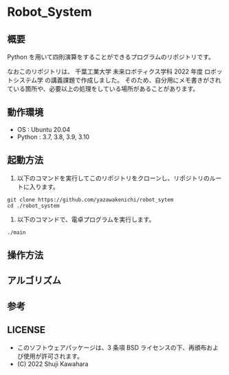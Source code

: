 # Robot_System
## 概要
Python を用いて四則演算をすることができるプログラムのリポジトリです。

なおこのリポジトリは、 千葉工業大学 未来ロボティクス学科 2022 年度 ロボットシステム学 の講義課題で作成しました。
そのため、自分用にメモ書きがされている箇所や、必要以上の処理をしている場所があることがあります。

## 動作環境
- OS : Ubuntu 20.04
- Python : 3.7, 3.8, 3.9, 3.10

## 起動方法
1. 以下のコマンドを実行してこのリポジトリをクローンし、リポジトリのルートに入ります。
```
git clone https://github.com/yazawakenichi/robot_sytem
cd ./robot_system
```
1. 以下のコマンドで、電卓プログラムを実行します。
```
./main
```

## 操作方法

## アルゴリズム

## 参考

## LICENSE

* このソフトウェアパッケージは、3 条項 BSD ライセンスの下、再頒布および使用が許可されます。
* (C) 2022 Shuji Kawahara


